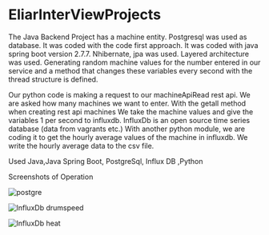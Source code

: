# EliarInterViewProjects

The Java Backend Project has a machine entity. Postgresql was used as database.
It was coded with the code first approach.
It was coded with java spring boot version 2.7.7. Nhibernate, jpa was used.
Layered architecture was used. Generating random machine values for the number entered in our service
and a method that changes these variables every second with the thread structure is defined.

Our python code is making a request to our machineApiRead rest api.
We are asked how many machines we want to enter. With the getall method when creating rest api machines
We take the machine values and give the variables 1 per second to influxdb.
InfluxDb is an open source time series database (data from vagrants etc.)
With another python module, we are coding it to get the hourly average values of the machine in influxdb.
We write the hourly average data to the csv file.

Used
Java,Java Spring Boot, PostgreSql, Influx DB ,Python 

Screenshots of Operation

![postgre](https://user-images.githubusercontent.com/68922691/209849170-3083e91e-93c6-4d8d-a629-1eb8aef63d6c.PNG)

![InfluxDb drumspeed](https://user-images.githubusercontent.com/68922691/209849338-3c36077e-fe72-4a3a-a17c-39f1545469d9.PNG)

![InfluxDb heat](https://user-images.githubusercontent.com/68922691/209849482-f0910486-bbbe-4906-b541-c4d2ee24d2cd.PNG)
